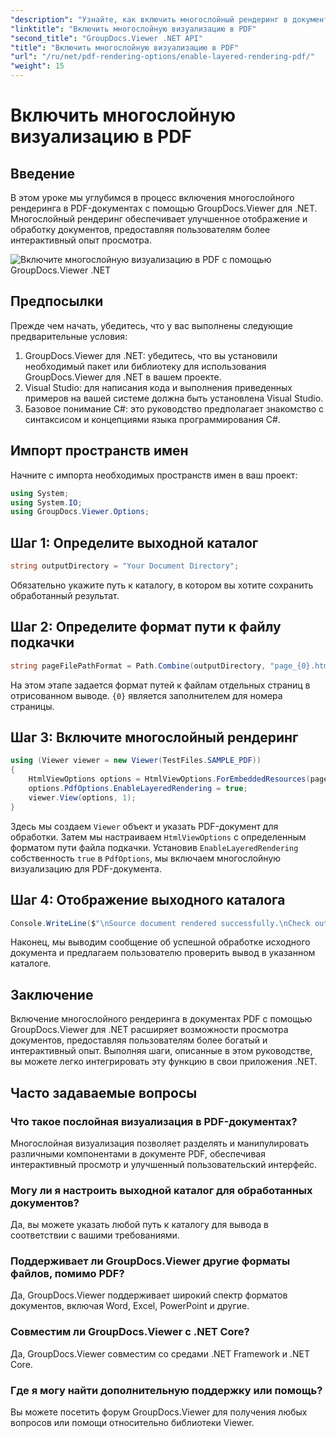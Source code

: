 ```yaml
---
"description": "Узнайте, как включить многослойный рендеринг в документах PDF с помощью GroupDocs.Viewer для .NET. Улучшите просмотр документов без усилий."
"linktitle": "Включить многослойную визуализацию в PDF"
"second_title": "GroupDocs.Viewer .NET API"
"title": "Включить многослойную визуализацию в PDF"
"url": "/ru/net/pdf-rendering-options/enable-layered-rendering-pdf/"
"weight": 15
---
```


# Включить многослойную визуализацию в PDF

## Введение
В этом уроке мы углубимся в процесс включения многослойного рендеринга в PDF-документах с помощью GroupDocs.Viewer для .NET. Многослойный рендеринг обеспечивает улучшенное отображение и обработку документов, предоставляя пользователям более интерактивный опыт просмотра.

![Включите многослойную визуализацию в PDF с помощью GroupDocs.Viewer .NET](/viewer/pdf-rendering-options/enable-layered-rendering-in-pdf.png)

## Предпосылки
Прежде чем начать, убедитесь, что у вас выполнены следующие предварительные условия:
1. GroupDocs.Viewer для .NET: убедитесь, что вы установили необходимый пакет или библиотеку для использования GroupDocs.Viewer для .NET в вашем проекте.
2. Visual Studio: для написания кода и выполнения приведенных примеров на вашей системе должна быть установлена Visual Studio.
3. Базовое понимание C#: это руководство предполагает знакомство с синтаксисом и концепциями языка программирования C#.

## Импорт пространств имен
Начните с импорта необходимых пространств имен в ваш проект:
```csharp
using System;
using System.IO;
using GroupDocs.Viewer.Options;
```
## Шаг 1: Определите выходной каталог
```csharp
string outputDirectory = "Your Document Directory";
```
Обязательно укажите путь к каталогу, в котором вы хотите сохранить обработанный результат.
## Шаг 2: Определите формат пути к файлу подкачки
```csharp
string pageFilePathFormat = Path.Combine(outputDirectory, "page_{0}.html");
```
На этом этапе задается формат путей к файлам отдельных страниц в отрисованном выводе. `{0}` является заполнителем для номера страницы.
## Шаг 3: Включите многослойный рендеринг
```csharp
using (Viewer viewer = new Viewer(TestFiles.SAMPLE_PDF))
{
    HtmlViewOptions options = HtmlViewOptions.ForEmbeddedResources(pageFilePathFormat);
    options.PdfOptions.EnableLayeredRendering = true;
    viewer.View(options, 1);
}
```
Здесь мы создаем `Viewer` объект и указать PDF-документ для обработки. Затем мы настраиваем `HtmlViewOptions` с определенным форматом пути файла подкачки. Установив `EnableLayeredRendering` собственность `true` в `PdfOptions`, мы включаем многослойную визуализацию для PDF-документа.
## Шаг 4: Отображение выходного каталога
```csharp
Console.WriteLine($"\nSource document rendered successfully.\nCheck output in {outputDirectory}.");
```
Наконец, мы выводим сообщение об успешной обработке исходного документа и предлагаем пользователю проверить вывод в указанном каталоге.

## Заключение
Включение многослойного рендеринга в документах PDF с помощью GroupDocs.Viewer для .NET расширяет возможности просмотра документов, предоставляя пользователям более богатый и интерактивный опыт. Выполняя шаги, описанные в этом руководстве, вы можете легко интегрировать эту функцию в свои приложения .NET.
## Часто задаваемые вопросы
### Что такое послойная визуализация в PDF-документах?
Многослойная визуализация позволяет разделять и манипулировать различными компонентами в документе PDF, обеспечивая интерактивный просмотр и улучшенный пользовательский интерфейс.
### Могу ли я настроить выходной каталог для обработанных документов?
Да, вы можете указать любой путь к каталогу для вывода в соответствии с вашими требованиями.
### Поддерживает ли GroupDocs.Viewer другие форматы файлов, помимо PDF?
Да, GroupDocs.Viewer поддерживает широкий спектр форматов документов, включая Word, Excel, PowerPoint и другие.
### Совместим ли GroupDocs.Viewer с .NET Core?
Да, GroupDocs.Viewer совместим со средами .NET Framework и .NET Core.
### Где я могу найти дополнительную поддержку или помощь?
Вы можете посетить форум GroupDocs.Viewer для получения любых вопросов или помощи относительно библиотеки Viewer.